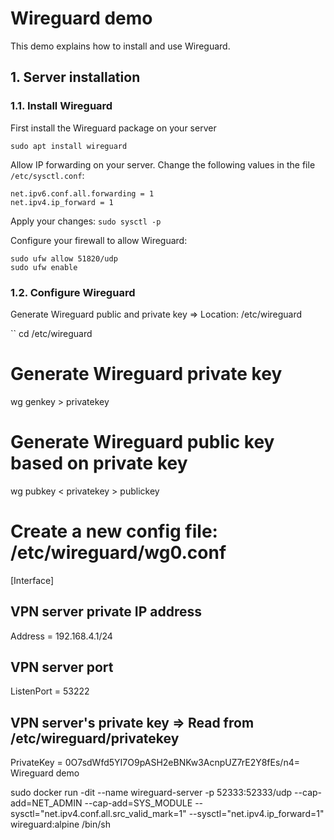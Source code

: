 # Wireguard demo

This demo explains how to install and use Wireguard.

## 1. Server installation
### 1.1. Install Wireguard

First install the Wireguard package on your server

```
sudo apt install wireguard
```

Allow IP forwarding on your server. Change the following values in the file ``/etc/sysctl.conf``:
```
net.ipv6.conf.all.forwarding = 1
net.ipv4.ip_forward = 1
```
Apply your changes: ``sudo sysctl -p``

Configure your firewall to allow Wireguard:
```
sudo ufw allow 51820/udp
sudo ufw enable
```

### 1.2. Configure Wireguard

Generate Wireguard public and private key => Location: /etc/wireguard

``
cd /etc/wireguard


# Generate Wireguard private key
wg genkey > privatekey

# Generate Wireguard public key based on private key
wg pubkey < privatekey > publickey

# Create a new config file: /etc/wireguard/wg0.conf


[Interface]
## VPN server private IP address ##
Address = 192.168.4.1/24

## VPN server port ##
ListenPort = 53222

## VPN server's private key => Read from /etc/wireguard/privatekey ##
PrivateKey = 0O7sdWfd5YI7O9pASH2eBNKw3AcnpUZ7rE2Y8fEs/n4=
Wireguard demo


sudo docker run -dit --name wireguard-server -p 52333:52333/udp --cap-add=NET_ADMIN --cap-add=SYS_MODULE --sysctl="net.ipv4.conf.all.src_valid_mark=1" --sysctl="net.ipv4.ip_forward=1" wireguard:alpine /bin/sh
